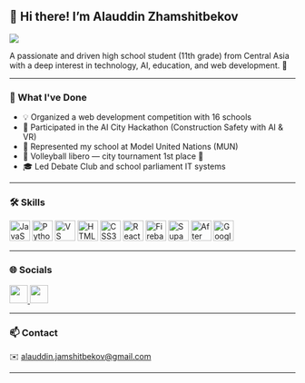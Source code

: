 ## 👋 Hi there! I’m Alauddin Zhamshitbekov 
 
 ![](https://user-images.githubusercontent.com/18350557/176309783-0785949b-9127-417c-8b55-ab5a4333674e.gif) 
 
 A passionate and driven high school student (11th grade) from Central Asia with a deep interest in technology, AI, education, and web development. 🚀 
 
 --- 
 
 ### 🔧 What I've Done 
 - 💡 Organized a web development competition with 16 schools 
 - 🧠 Participated in the AI City Hackathon (Construction Safety with AI & VR) 
 - 💬 Represented my school at Model United Nations (MUN) 
 - 🏐 Volleyball libero — city tournament 1st place 🥇 
 - 🎓 Led Debate Club and school parliament IT systems 
 
 --- 
 
 ### 🛠️ Skills 
 
 <p align="left"> 
   <a href="https://developer.mozilla.org/en-US/docs/Web/JavaScript"><img src="https://raw.githubusercontent.com/danielcranney/readme-generator/main/public/icons/skills/javascript-colored.svg" width="36" alt="JavaScript" /></a> 
   <a href="https://www.python.org/"><img src="https://raw.githubusercontent.com/danielcranney/readme-generator/main/public/icons/skills/python-colored.svg" width="36" alt="Python" /></a> 
   <a href="https://code.visualstudio.com/"><img src="https://raw.githubusercontent.com/danielcranney/readme-generator/main/public/icons/skills/visualstudiocode.svg" width="36" alt="VS Code" /></a> 
   <a href="https://developer.mozilla.org/en-US/docs/Web/HTML"><img src="https://raw.githubusercontent.com/danielcranney/readme-generator/main/public/icons/skills/html5-colored.svg" width="36" alt="HTML5" /></a> 
   <a href="https://developer.mozilla.org/en-US/docs/Web/CSS"><img src="https://raw.githubusercontent.com/danielcranney/readme-generator/main/public/icons/skills/css3-colored.svg" width="36" alt="CSS3" /></a> 
   <a href="https://reactjs.org/"><img src="https://raw.githubusercontent.com/danielcranney/readme-generator/main/public/icons/skills/react-colored.svg" width="36" alt="React" /></a> 
   <a href="https://firebase.google.com/"><img src="https://raw.githubusercontent.com/danielcranney/readme-generator/main/public/icons/skills/firebase-colored.svg" width="36" alt="Firebase" /></a> 
   <a href="https://supabase.io/"><img src="https://raw.githubusercontent.com/danielcranney/readme-generator/main/public/icons/skills/supabase-colored.svg" width="36" alt="Supabase" /></a> 
   <a href="https://www.adobe.com/products/aftereffects.html"><img src="https://raw.githubusercontent.com/danielcranney/readme-generator/main/public/icons/skills/aftereffects-colored.svg" width="36" alt="After Effects" /></a> 
   <a href="https://cloud.google.com/"><img src="https://raw.githubusercontent.com/danielcranney/readme-generator/main/public/icons/skills/googlecloud-colored.svg" width="36" alt="Google Cloud" /></a> 
 </p> 
 
 --- 
 
 ### 🌐 Socials 
 
 <p align="left"> 
   <a href="https://github.com/alauddinsema" target="_blank" rel="noreferrer"> 
     <picture> 
       <source media="(prefers-color-scheme: dark)" srcset="https://raw.githubusercontent.com/danielcranney/readme-generator/main/public/icons/socials/github-dark.svg" /> 
       <source media="(prefers-color-scheme: light)" srcset="https://raw.githubusercontent.com/danielcranney/readme-generator/main/public/icons/socials/github.svg" /> 
       <img src="https://raw.githubusercontent.com/danielcranney/readme-generator/main/public/icons/socials/github.svg" width="32" height="32" /> 
     </picture> 
   </a> 
   <a href="https://www.instagram.com/alaudin4323" target="_blank" rel="noreferrer"> 
     <picture> 
       <source media="(prefers-color-scheme: dark)" srcset="https://raw.githubusercontent.com/danielcranney/readme-generator/main/public/icons/socials/instagram-dark.svg" /> 
       <source media="(prefers-color-scheme: light)" srcset="https://raw.githubusercontent.com/danielcranney/readme-generator/main/public/icons/socials/instagram.svg" /> 
       <img src="https://raw.githubusercontent.com/danielcranney/readme-generator/main/public/icons/socials/instagram.svg" width="32" height="32" /> 
     </picture> 
   </a> 
 </p> 
 
 --- 
 
 ### 📫 Contact 
 
 ✉️ [alauddin.jamshitbekov@gmail.com](mailto:alauddin.jamshitbekov@gmail.com) 
 
 ---
